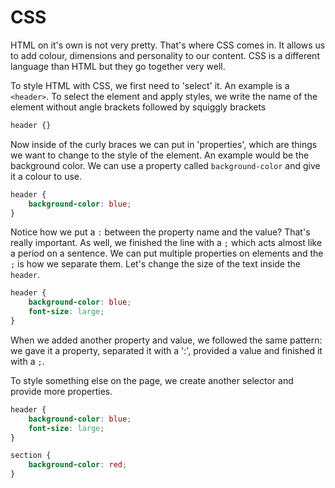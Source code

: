 # CSS
HTML on it's own is not very pretty. That's where CSS comes in. It allows us to add colour, dimensions and personality to our content. CSS is a different language than HTML but they go together very well.

To style HTML with CSS, we first need to 'select' it. An example is a `<header>`. To select the element and apply styles, we write the name of the element without angle brackets followed by squiggly brackets

```css
header {}
```

Now inside of the curly braces we can put in 'properties', which are things we want to change to the style of the element. An example would be the background color. We can use a property called `background-color` and give it a colour to use.

```css
header {
	background-color: blue;
}
```

Notice how we put a `:` between the property name and the value? That's really important. As well, we finished the line with a `;` which acts almost like a period on a sentence. We can put multiple properties on elements and the `;` is how we separate them. Let's change the size of the text inside the `header`.

```css
header {
	background-color: blue;
	font-size: large;
}
```

When we added another property and value, we followed the same pattern: we gave it a property, separated it with a ':', provided a value and finished it with a `;`.

To style something else on the page, we create another selector and provide more properties.

```css
header {
	background-color: blue;
	font-size: large;
}

section {
	background-color: red;
}
```
